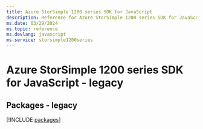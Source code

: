 ```yaml
---
title: Azure StorSimple 1200 series SDK for JavaScript
description: Reference for Azure StorSimple 1200 series SDK for JavaScript
ms.date: 03/29/2024
ms.topic: reference
ms.devlang: javascript
ms.service: storsimple1200series
---
```

# Azure StorSimple 1200 series SDK for JavaScript - legacy
## Packages - legacy
[!INCLUDE [packages](storsimple-1200-series-index.md)]